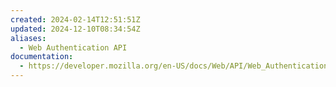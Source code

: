 ```yaml
---
created: 2024-02-14T12:51:51Z
updated: 2024-12-10T08:34:54Z
aliases:
  - Web Authentication API
documentation:
  - https://developer.mozilla.org/en-US/docs/Web/API/Web_Authentication_API
---
```

